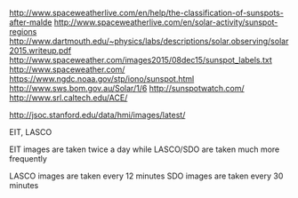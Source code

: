 http://www.spaceweatherlive.com/en/help/the-classification-of-sunspots-after-malde
http://www.spaceweatherlive.com/en/solar-activity/sunspot-regions
http://www.dartmouth.edu/~physics/labs/descriptions/solar.observing/solar2015.writeup.pdf
http://www.spaceweather.com/images2015/08dec15/sunspot_labels.txt
http://www.spaceweather.com/
https://www.ngdc.noaa.gov/stp/iono/sunspot.html
http://www.sws.bom.gov.au/Solar/1/6
http://sunspotwatch.com/
http://www.srl.caltech.edu/ACE/

http://jsoc.stanford.edu/data/hmi/images/latest/

EIT, LASCO

EIT images are taken twice a day while LASCO/SDO are taken much more frequently

LASCO images are taken every 12 minutes
SDO images are taken every 30 minutes
